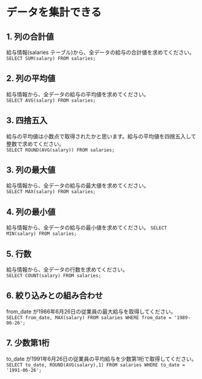 # データを集計できる

## 1. 列の合計値

給与情報(salaries テーブル)から、全データの給与の合計値を求めてください。  
`SELECT SUM(salary) FROM salaries;`

## 2. 列の平均値

給与情報から、全データの給与の平均値を求めてください。  
`SELECT AVG(salary) FROM salaries;`

## 3. 四捨五入

給与の平均値は小数点で取得されたかと思います。給与の平均値を四捨五入して整数で求めてください。  
`SELECT ROUND(AVG(salary)) FROM salaries;`

## 3. 列の最大値

給与情報から、全データの給与の最大値を求めてください。  
`SELECT MAX(salary) FROM salaries;`

## 4. 列の最小値

給与情報から、全データの給与の最小値を求めてください。
`SELECT MIN(salary) FROM salaries;`
## 5. 行数

給与情報から、全データの行数を求めてください。  
`SELECT COUNT(salary) FROM salaries;`

## 6. 絞り込みとの組み合わせ

from_date が1986年6月26日の従業員の最大給与を取得してください。  
`SELECT from_date, MAX(salary) FROM salaries WHERE from_date = '1989-06-26';`

## 7. 少数第1桁

to_date が1991年6月26日の従業員の平均給与を少数第1桁で取得してください。  
`SELECT to_date, ROUND(AVG(salary),1) FROM salaries WHERE to_date = '1991-06-26';`
